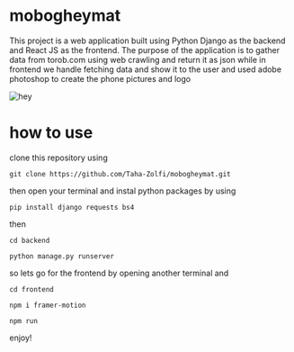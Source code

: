 # mobogheymat


This project is a web application built using Python Django as the backend and React JS as the frontend. The purpose of the application is to gather data from torob.com using web crawling and return it as json while in frontend we handle fetching data and show it to the user and used adobe photoshop to create the phone pictures and logo 


![hey](https://i.postimg.cc/bYWg8Qgf/image.png)


# how to use 

clone this repository using
```
git clone https://github.com/Taha-Zolfi/mobogheymat.git
```

then open your terminal and instal python packages by using
```
pip install django requests bs4
```
then
```
cd backend
```
```
python manage.py runserver
```
so lets go for the frontend by opening another terminal and
```
cd frontend
```
```
npm i framer-motion
```
```
npm run
```

enjoy!
